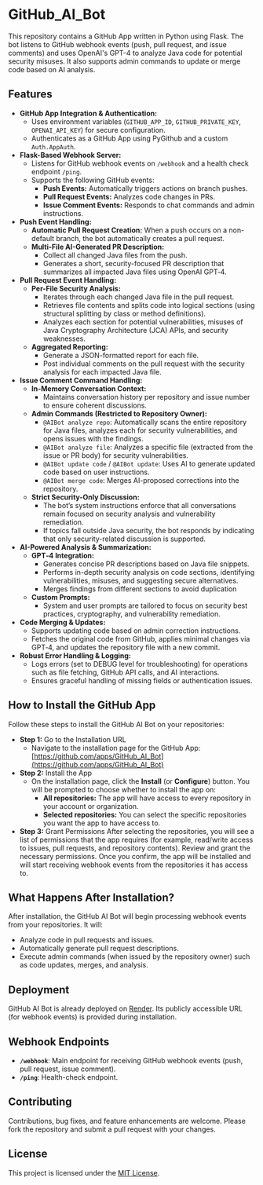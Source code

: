 # GitHub_AI_Bot

This repository contains a GitHub App written in Python using Flask. The bot listens to GitHub webhook events (push, pull request, and issue comments) and uses OpenAI's GPT-4 to analyze Java code for potential security misuses. It also supports admin commands to update or merge code based on AI analysis.

## Features

- **GitHub App Integration & Authentication:**
  - Uses environment variables (`GITHUB_APP_ID`, `GITHUB_PRIVATE_KEY`, `OPENAI_API_KEY`) for secure configuration.
  - Authenticates as a GitHub App using PyGithub and a custom `Auth.AppAuth`.
- **Flask-Based Webhook Server:**
  - Listens for GitHub webhook events on `/webhook` and a health check endpoint `/ping`.
  - Supports the following GitHub events:
    - **Push Events:** Automatically triggers actions on branch pushes.
    - **Pull Request Events:** Analyzes code changes in PRs.
    - **Issue Comment Events:** Responds to chat commands and admin instructions.
- **Push Event Handling:**
  - **Automatic Pull Request Creation:** When a push occurs on a non-default branch, the bot automatically creates a pull request.
  - **Multi-File AI-Generated PR Description:**
    - Collect all changed Java files from the push.
    - Generates a short, security-focused PR description that summarizes all impacted Java files using OpenAI GPT‑4.
- **Pull Request Event Handling:**
  - **Per-File Security Analysis:**
    - Iterates through each changed Java file in the pull request.
    - Retrieves file contents and splits code into logical sections (using structural splitting by class or method definitions).
    - Analyzes each section for potential vulnerabilities, misuses of Java Cryptography Architecture (JCA) APIs, and security weaknesses.
  - **Aggregated Reporting:**
     - Generate a JSON-formatted report for each file.
     - Post individual comments on the pull request with the security analysis for each impacted Java file.
- **Issue Comment Command Handling:**
  - **In-Memory Conversation Context:**
     - Maintains conversation history per repository and issue number to ensure coherent discussions.
  - **Admin Commands (Restricted to Repository Owner):**
    - `@AIBot analyze repo`: Automatically scans the entire repository for Java files, analyzes each for security vulnerabilities, and opens issues with the findings.
    - `@AIBot analyze file`: Analyzes a specific file (extracted from the issue or PR body) for security vulnerabilities.
    - `@AIBot update code` / `@AIBot update`: Uses AI to generate updated code based on user instructions.
    - `@AIBot merge code`: Merges AI-proposed corrections into the repository.
  - **Strict Security-Only Discussion:**
     - The bot’s system instructions enforce that all conversations remain focused on security analysis and vulnerability remediation.
     - If topics fall outside Java security, the bot responds by indicating that only security-related discussion is supported.
- **AI-Powered Analysis & Summarization:**
  - **GPT‑4 Integration:**
    - Generates concise PR descriptions based on Java file snippets.
    - Performs in-depth security analysis on code sections, identifying vulnerabilities, misuses, and suggesting secure alternatives.
    - Merges findings from different sections to avoid duplication
  - **Custom Prompts:**
    - System and user prompts are tailored to focus on security best practices, cryptography, and vulnerability remediation.
- **Code Merging & Updates:**
  - Supports updating code based on admin correction instructions.
  - Fetches the original code from GitHub, applies minimal changes via GPT‑4, and updates the repository file with a new commit.
- **Robust Error Handling & Logging:**
  - Logs errors (set to DEBUG level for troubleshooting) for operations such as file fetching, GitHub API calls, and AI interactions.
  - Ensures graceful handling of missing fields or authentication issues.

## How to Install the GitHub App

Follow these steps to install the GitHub AI Bot on your repositories:
  - **Step 1:** Go to the Installation URL
    - Navigate to the installation page for the GitHub App:
    [https://github.com/apps/GitHub_AI_Bot](https://github.com/apps/GitHub_AI_Bot)
  - **Step 2:** Install the App
    - On the installation page, click the **Install** (or **Configure**) button. You will be prompted to choose whether to install the app on:
      - **All repositories:**
        The app will have access to every repository in your account or organization.
      - **Selected repositories:**
        You can select the specific repositories you want the app to have access to.
  - **Step 3:** Grant Permissions
    After selecting the repositories, you will see a list of permissions that the app requires (for example, read/write access to issues, pull requests, and repository contents). Review and grant the necessary permissions.
    Once you confirm, the app will be installed and will start receiving webhook events from the repositories it has access to.

## What Happens After Installation?

After installation, the GitHub AI Bot will begin processing webhook events from your repositories. It will:
- Analyze code in pull requests and issues.
- Automatically generate pull request descriptions.
- Execute admin commands (when issued by the repository owner) such as code updates, merges, and analysis.

## Deployment

GitHub AI Bot is already deployed on [Render](https://render.com/). Its publicly accessible URL (for webhook events) is provided during installation. 

## Webhook Endpoints

- **`/webhook`**: Main endpoint for receiving GitHub webhook events (push, pull request, issue comment).
- **`/ping`**: Health-check endpoint.

## Contributing

Contributions, bug fixes, and feature enhancements are welcome. Please fork the repository and submit a pull request with your changes.

## License

This project is licensed under the [MIT License](LICENSE).
